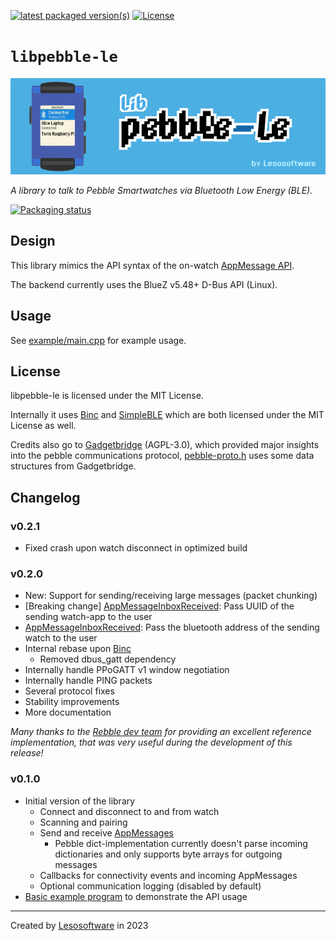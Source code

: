 [![latest packaged version(s)](https://repology.org/badge/latest-versions/pebble-le.svg)](https://repology.org/project/pebble-le/versions) [![License](https://img.shields.io/github/license/WayfireWM/wayfire)](LICENSE)

# `libpebble-le`

![Banner](docs/banner.png)

_A library to talk to Pebble Smartwatches via Bluetooth Low Energy (BLE)._

[![Packaging status](https://repology.org/badge/vertical-allrepos/pebble-le.svg)](https://repology.org/project/pebble-le/versions)

## Design

This library mimics the API syntax of the on-watch [AppMessage API](https://developer.rebble.io/developer.pebble.com/docs/c/Foundation/AppMessage/index.html).

The backend currently uses the BlueZ v5.48+ D-Bus API (Linux).

## Usage

See [example/main.cpp](example/main.cpp) for example usage.

## License

libpebble-le is licensed under the MIT License.

Internally it uses [Binc](https://github.com/weliem/bluez_inc) and [SimpleBLE](https://github.com/OpenBluetoothToolbox/SimpleBLE) which are both licensed under the MIT License as well.

Credits also go to [Gadgetbridge](https://codeberg.org/Freeyourgadget/Gadgetbridge) (AGPL-3.0), which provided major insights into the pebble communications protocol, [pebble-proto.h](src/pebble-proto.h) uses some data structures from Gadgetbridge.

## Changelog

### v0.2.1

* Fixed crash upon watch disconnect in optimized build

### v0.2.0

* New: Support for sending/receiving large messages (packet chunking)
* [Breaking change] [AppMessageInboxReceived](include/pebble-le/pebble-types.h#L66): Pass UUID of the sending watch-app to the user
* [AppMessageInboxReceived](include/pebble-le/pebble-types.h#L66): Pass the bluetooth address of the sending watch to the user
* Internal rebase upon [Binc](https://github.com/weliem/bluez_inc)
  * Removed dbus_gatt dependency
* Internally handle PPoGATT v1 window negotiation
* Internally handle PING packets
* Several protocol fixes
* Stability improvements
* More documentation

_Many thanks to the [Rebble dev team](https://github.com/pebble-dev/mobile-app/blob/master/android/app/src/main/kotlin/io/rebble/cobble/bluetooth) for providing an excellent reference implementation, that was very useful during the development of this release!_

### v0.1.0

* Initial version of the library
  * Connect and disconnect to and from watch
  * Scanning and pairing
  * Send and receive [AppMessages](https://developer.rebble.io/developer.pebble.com/docs/c/Foundation/AppMessage/index.html)
    * Pebble dict-implementation currently doesn't parse incoming dictionaries and only supports byte arrays for outgoing messages
  * Callbacks for connectivity events and incoming AppMessages
  * Optional communication logging (disabled by default)
* [Basic example program](example/main.cpp) to demonstrate the API usage

---

Created by [Lesosoftware](https://github.com/leso-kn) in 2023
